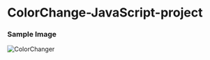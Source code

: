 # ColorChange-JavaScript-project



### Sample Image

![ColorChanger](https://github.com/Akram-Mondal/ColorChange-JavaScript-project/assets/110484350/803e84c4-d0ca-47a8-beb2-72ec569861bf)

